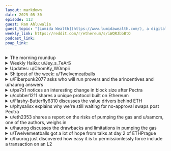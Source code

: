 ```yaml
---
layout: markdown
date: 2025-05-30
episode: 113
guest: Ram Ahluwalia
guest_topic: "[Lumida Wealth](https://www.lumidawealth.com/), a digitally native, SEC registered investment advisor specializing in alternative investments and digital assets"
weekly_link: https://reddit.com/r/ethereum/s/iWQRJbbBtQ
podcast_link: 
poap_link: 
---
```



<details markdown=1>
<summary>The morning roundup</summary>
[View on Reddit →](https://reddit.com/r/ethereum/comments/1kywv4z/comment/mv0tm11/)

[u/FrenktheTank](https://reddit.com/u/FrenktheTank)

> Ethereum

[u/Weitarded](https://reddit.com/u/Weitarded)

> $2,640.28

[u/TimbukNine](https://reddit.com/u/TimbukNine)

> 0.02481

</details>
<details markdown=1>
<summary>Weekly Haiku: u/Jey_s_TeArS</summary>
[View on Reddit →](https://reddit.com/r/ethereum/comments/1kx9pdx/comment/mus1tpv/)

*Epoch committee,*

*The attestation duty,*

*Staking node witty.*

</details>
<details markdown=1>
<summary>Updates: u/ChomKy_W0mpii</summary>
[View on Reddit →](https://reddit.com/r/ethereum/comments/1ky3d0m/daily_general_discussion_may_29_2025/muxp4a8/)

**Day 93 of BTCS Inc. eth updates**

- The Ethereum Foundation announced staking 50,000 $RAIL tokens, allowing participation in RAILGUN governance and claiming protocol fee rewards. [source](https://x.com/RAILGUN_Project/status/1928070100084506938)
- At ETHPrague, Vitalik Buterin discussed AI's potential, suggesting it should complement human evolution rather than compete. He highlighted its use in governance and the need for balanced technological integration. 

**\[L1 Ethereum Transactions Per Day\]**

**1.387M** transactions/day for May 28 2025 **up** from 1.105M from one year ago

</details>
<details markdown=1>
<summary>Shitpost of the week: u/Twelvemeatballs</summary>
[View on Reddit →](https://reddit.com/r/ethereum/comments/1ku4n9g/daily_general_discussion_may_24_2025/mtzjx54/)

(This is fiction and not at all based on my personal experience with airdrops)

# Everyone Got Something But You

⚠ Travel Warning: Q3 Advisory

Do not attempt to cross the claim fields unprepared. The terrain appears welcoming: flat, accessible, even generous. This is a lie. The air is full of expectations and wallet dust. The locals are feral. The newcomers are worse.

If you go, bring sunscreen, plausible deniability, and three forms of contribution. Leave your dignity at the gate. You won't need it.

This is where the airdrops landed. Or rather, detonated. Tokens scattered across wallets like pollen, or shrapnel. Eligibility was whispered, not declared. Some said it favored contributors. Others said it punished activity that looked too much like affection. The algorithm tried to filter out sybils but in the process, it unpersoned half the chain.

Someone lived here, once. Briefly. Airdrops simply appeared, like wild garlic in the forest, free for the taking, if you were at the right place at the right time.

Then the pilgrims began arriving, clutching half-completed quests and spreadsheets of transaction hashes. They brought receipts. It didn't matter. The logic had already calcified. One man spun up 214 wallets in a single night and still qualified for nothing. Another posted a thank-you gif and received governance. No one knows why. If you were miscategorized, you stayed that way. Mostly what came back was silence and a handful of worthless tokens.

The ghosts wander still, clutching wallets that once held weight, insisting that they were early contributors. True believers, in it for the tech. Gamblers, who dreamed of lambos and received only sodium packets. The tokens unlocked too late and meant too little.

The gardens are long gone. Launch promises scatter across the dusty plains like tumbleweeds.

They say that if you idle too long, you become a watch-only address in your own story.

The claim fields know who you are. Caring was never part of the protocol.

</details>
<details markdown=1>
<summary>u/Fiberpunk2077 asks who will run provers and the arincentives and u/haurog answers</summary>
[View on Reddit →](https://reddit.com/r/ethereum/comments/1krqo5y/daily_general_discussion_may_21_2025/mth2cq5/)

[u/Fiberpunk2077](https://reddit.com/u/Fiberpunk2077):

Exciting about the huge step on real-time proving, but I have a couple questions for those more knowledgeable.

What is the (financial) incentive to run the prover cluster? I assume it is the same as current block builders (i.e., MEV)? Do we have a sense of how much infrastructure costs are now for block builders?

Is the assumption the current block builders would migrate to real-time proving?

How many provers do we need to ensure liveliness and censorship resistance? I'm assuming functionality will remain to build blocks locally and verify, but that would, in effect, basically be stopping the chain once we are used to 1000x throughput..

---

[View on Reddit →](https://reddit.com/r/ethereum/comments/1krqo5y/daily_general_discussion_may_21_2025/mtijqq4/)

[u/haurog](https://reddit.com/u/haurog):

Block building and block proofing are two different jobs. In my current understanding the plan is to publish a block on chain and then give the provers until the next slot to publish a proof. There might be some advantage to be a fully integrated builder and prover, but it probably is not a big advantage and therefore there might be enough room for an independent market to develop. I do not know about any discussion about remuneration and how it will work for prover nodes, but I could imagine they are getting paid when their proof is published on chain. As far as I remember the proving costs per block should be extremely low. I think on the order of cents.

At the moment there is already a zk prover market for all the different zk L1s and L2s. The market still is very immature, but it sounds like there is a lot of progress and different models are being tested. A recent zk podcast covers one of the approaches and the history a bit: <https://zeroknowledge.fm/podcast/355/>

As provers have almost no power over the network we will just need 1 of them to do their job for the chain to work normally. If they do not do their job and fail to publish proofs in time, your smartwatch is not able to verify it and trustlessly retrieve the chain state. Not good but also not chain breaking. Depending on how far things are pushed one might easily be able to rent a handful of old GPUs on one of the decentralized GPU market places and build proofs as well. Currently these markets are far far cheaper than anything a professional hyperscaler can provide. Sure you rent potatoes, but handful of the potatoes of the future might be enough to make proofs. If we push things to the absolute limit however, then only the most sophisticated entities can provide proofs which is a centralization risk.

For censorship resistance we need the block builders to follow certain rules. FOCIL is such a proposal which is being heavily discussed and will come in a year or two at the earliest.

There will be medium nodes in the network, which are similar to the current validators recomendations. My 2 year old NUC is able to validate 1k to 10k tps. Not too far away from still being able to validate a highly scaled and zk proven chain. In a few years with newer hardware and more optimizied clients I guess we could be able to validate the chain even without zk proofs. So, I am not too worried about this issue at the moment.

</details>
<details markdown=1>
<summary>u/pa7x1 notices an interesting change in block size after Pectra</summary>
[View on Reddit →](https://reddit.com/r/ethereum/comments/1ksjj96/daily_general_discussion_may_22_2025/mtmo1kn/)

<https://etherscan.io/chart/blocksize>

This is a very interesting chart. You can see that with blobs we reduced significantly the size of blocks. Of course this just pushed that bandwidth somewhere else but also prevented state growth.

With the latest upgrade in Pectra (post May 7th) you can see that some spikes in block size have been tamed. We went from having regular spikes of 120 Kbyte blocks to having very regular 90 Kbyte blocks. That gives us a 33% increase today simply by placing blocksizes closer to how they were pre-Pectra.

So even the most conservative of validators could quite confidently signal 50 MGas because they were already operating at those levels pre-Pectra.

</details>
<details markdown=1>
<summary>u/cobber1211 shares a unique protocol built on Ethereum</summary>
[View on Reddit →](https://reddit.com/r/ethereum/comments/1ktcbmc/daily_general_discussion_may_23_2025/mtskr3k/)

Reposting here because I don't want my reply to get lost under a post with 4 upvotes, also because I want to shill my favorite project built on Ethereum

I'm surprised Kleros doesn't get more attention on this sub. Maybe because they don't market much and it's pretty low Mcap (for now at least).

But for those who don't know, it's an arbitration protocol where jurors (token stakers) rule on disputes. Any time there's a dispute between multiple parties, they can raise it with Kleros, which creates a case in which the parties submit evidence to argue their side of things. The case is then sent out to a randomly selected pool of jurors to vote on, with the majority outcome winning. The protocol can be applied in any sort of situation that requires arbitration.

Obviously this model raises a lot of questions, for example around preventing juror corruption and collusion,   lazy voting, 51% attacks, etc. I won't go into all that here, but I will say that the protocol has a lot of cleverly designed mechanisms for mitigating these things - allowing for appeal rounds, built-in token forking, carefully tuned juror rewards/slashing, a hierarchical court system - that address all of the common concerns I see raised. The idea is credible enough for [Vitalik](https://x.com/Kleros_io/status/1473632145256165378) to have [shilled it](https://x.com/Kleros_io/status/1847804599203238242) multiple [times](https://x.com/Kleros_io/status/1847804599203238242); he's called it "a really valuable and important piece of infrastructure for the Ethereum ecosystem".

Ultimately, the aim is to provide a resolution process that is significantly faster and cheaper than traditional arbitration, without sacrificing any of the accuracy or fairness.

Unlike some protocols which depend on hype and speculation that they might some day be useful, Kleros is already demonstrating real-world value. It has ruled on over 1500 cases at this point. Historically, these cases have mostly involved purely on-chain applications: e.g. on-chain insurance, digital identity curation, prediction market oracles. But it is [increasingly dipping its toes](https://blog.kleros.io/kleros-enterprise/) into the trillion-dollar, real-world arbitration market: they have recently started a trial with MetLife, one of the largest global insurance providers, and [another trial](https://x.com/Kleros_io/status/1799158478537187415) with local government in Mendoza for resolving neighborhood and consumer disputes.

And for not-just-a-trial stuff that's actually being used in business: it's currently integrated with lemon.me, a big South American crypto exchange, and has been used to resolve over 100 consumer claims. Compared to Lemon's process for claims, Kleros has improved user retention and satisfaction, lowered resolution time, and lowered dispute costs.

Also some notes:

- The only real competitors in the arena of "subjective oracles" (e.g. UMA) are pretty unsophisticated: usually they just copy-and-paste the DAO model without any considerations made for the peculiarities of dispute resolution, which often leads to [disaster](https://x.com/Domahhhh/status/1905258165777596812).

- V2 of the protocol is launching very soon with a wealth of new features, esp. significantly lower gas fees due to migrating from Ethereum mainnet to Arbitrum. This will enable a massive number of low-value, high-volume use cases that were not previously possible.

tl;dr kleros good

</details>
<details markdown=1>
<summary>u/Flashy-Butterfly6310 discusses the value drivers behind ETH</summary>
[View on Reddit →](https://reddit.com/r/ethereum/comments/1kuvjof/daily_general_discussion_may_25_2025/mu5yvh8/)

I am a strong Ethereum believer and, by extension, the value of ETH itself.

One of the main criticisms I often hear is about ETH’s ability to actually capture the value created within this ecosystem (see [this example at 1:04:56](https://youtu.be/prgRUFtmaY4?si=pcozvw9uEo17q8Jk&t=1h4m56s0) in French ).

To sum up the criticism: it’s often argued that Ethereum, like the early open-source internet protocols (such as TCP/IP, HTTP, FTP, SMTP, SSL, etc.), will ultimately not capture much of the value generated on top of it. According to this view, most of the value will be captured by applications and companies built on top of the platform (e.g. websites, services like Amazon built on top of the Internet), rather than by ETH, the protocol’s native asset.

However, I believe Ethereum is fundamentally different in this regard. Ethereum has built-in value capture mechanisms that the original internet protocols never had. The most important of these is the utility of ETH itself: it is required to pay for transaction fees (gas), secure the network through staking, and it is increasingly used as a trustless form of money within the ecosystem. These mechanisms create direct and ongoing demand for ETH, allowing the protocol and its native asset to capture a meaningful share of the value generated by activity on the platform.

**How do you respond (or would you respond) to someone bringing up this kind of argument?**

**What are the specific features or mechanisms that allow Ethereum to capture value?**

**How is it different from other open-source protocols that serve as infrastructure for applications, when it comes to capturing value from the ecosystem?**

</details>
<details markdown=1>
<summary>u/physalisx explains why we're still waiting for no-approval swaps post Pectra</summary>
[View on Reddit →](https://reddit.com/r/ethereum/comments/1kuvjof/daily_general_discussion_may_25_2025/mu4z7cc/)

[Yeah, yeah.](https://reddit.com/r/ethereum/comments/1kleo0a/daily_general_discussion_may_13_2025/ms4srma/) We're going to keep seeing confused users about this. And there's many thousands who are confused but don't even come here...

With Pectra came just the backend side - it's supported by the protocol now to batch approve+swap into one tx. But utilizing this still needs to be implemented into wallets and dapps. 

Metamask should support it already, and Uniswap too. Who else? Who knows! Guess we have to follow the social media accounts for all wallets and dapps now to know when we can actually use this feature.

It's a pretty big coordination and marketing failure imo. Users don't care if "the protocol is ready". Ethereum isn't just the protocol. Claiming ["no more "approve + confirm" loops. no more double signing for every action."](https://x.com/ethereum/status/1919794621132968240) 1 day before Pectra was a setup for disappointment.

</details>
<details markdown=1>
<summary>u/eth2353 shares a report on the risks of pumping the gas and u/samcm, one of the authors, weighs in</summary>
[View on Reddit →](https://reddit.com/r/ethereum/comments/1kwfypq/daily_general_discussion_may_27_2025/muhuj1c/)

[u/eth2353](https://reddit.com/u/eth2353):

[A great blog post was published today](https://ethpandaops.io/posts/60m-gas-sepolia-hoodi/) by the EF DevOps team (ethPandaOps) that analyses the impact of recent gas limit increases (to 60M) on the Sepolia and Hoodi testnets.

It's well worth a read for anyone that runs validators or is interested in seeing the L1 scale through gas limit increases ( like u/Weitarded and about 150k validators on Ethereum currently signaling for a 60M gas limit ).

This is exactly the kind of analysis that imo should be included in each and every post calling for higher gas limits, instead of almost blindly calling for a higher number. We already have 15% of the network signaling for 60M on mainnet, and we don't even have a rough idea of how safe that is yet...

Notably:

> There is a large difference between the two networks on both metrics. This may indicate a sensitivity to large execution state size. This is a particularly interesting result as Mainnet has a much larger execution state size and we'll be monitoring this closely as we continue to scale.

Mainnet Ethereum has a large state, and with an increased gas limit it will grow even faster. This is important to keep in mind when considering higher gas limits before we have things like state expiry. We can't push the gas limit into the sky just because we can _execute_ large blocks quickly enough. Apart from the issues surrounding state growth, we also need to account for worst-case blocks that are specifically constructed by an attacker to take as long as possible to execute, a sort of DoS attack.

To wrap up, here's the conclusion from the team:

> Based on the data from Hoodi & Sepolia, 60M is safe as far as block/blob propagation is concerned. It's very important to note that these testnets are not representative of Mainnet. We'll be conducting additional analysis on Mainnet in the coming days, but for now we can say that 60M is possible on a fundamental level.

Sidenote: this may sound like I'm personally strongly against a gas limit increase, but that's not the case. I just want it to be done with great care.

---

[View on Reddit →](https://reddit.com/r/ethereum/comments/1kwfypq/daily_general_discussion_may_27_2025/mui49pa/)

[u/samcm](https://reddit.com/u/samcm):

Thanks for linking the post! It was a fun one to dive in to 😅

> ( like u/Weitarded and about 150k validators on Ethereum currently signaling for a 60M gas limit ).

Given the analysis, and combined with the fact that we sat at 30M for so long, I personally think 60M is safe. I'd much prefer that we went to 45M first, and then 60M, but coordinating these changes has a large overhead. 

In saying that, **60M should be the absolute max for Pectra**. There's a handful of scaling related EIPs scheduled for inclusion in Fusaka, and we must wait for them before pushing beyond 60M.

> This is exactly the kind of analysis that imo should be included in each and every post calling for higher gas limits

Completely agree. While we'll continue to do this style of post, I'd really like to encourage others to also dive in to the data if they're interested. [All of our data is published freely!](https://ethpandaops.io/data/xatu)

Shameless side note/shill: we're trying to really scale up our data-driven approach to making decisions and that means we're looking for more data contributors. None of these analysis posts are possible without those users who contribute their data, and the dataset is starting to become an invaluable resource for core devs and researchers. If you're running a node and are interested in contributing you can learn more [here](https://ethpandaops.io/contribute-data)

</details>
<details markdown=1>
<summary>u/haurog discusses the drawbacks and limitations in pumping the gas</summary>
[View on Reddit →](https://reddit.com/r/ethereum/comments/1kvn3n3/daily_general_discussion_may_26_2025/mub0ya9/)

Drawback are state growth, history growth, bandwidth limitations and, to a lesser extent, CPU usage. The biggest one is probably bandwidth, which might get addressed in the upgrade after Fusaka with ePBS. ePBS also helps with CPU usage, as it allows the full 12s slot time for running all the transactions. History growth is starting to get addressed in the coming weeks with history expiry. State growth is unfortunately a bit further out as the verkle tree upgrade have most probably been scrapped and is currently being redesigned. 

The difference between 60 million and a 100 million is not that huge, so, there is in my opinion not a simple argument to make for one or the other. 60 million is mostly what people talk about and is currently being tested on the testnets. If you go up to 150 million I am currently of the opinion that this should only be done once we have ePBS because of the bandwidth constraints some nodes have. As we will most probably also decrease slot times in the future, which in effect increases the throughput without increasing the gas limits, it is unwise to push the gas limit to their absolute limits now which would make it necessary to reduce them again later on. And yes I am signalling for 60 million since the Pectra upgrade. 

I wrote a much longer piece a few months ago, most should still be valid: <https://reddit.com/r/ethereum/comments/1ikhihv/daily_general_discussion_february_08_2025/mbn7z7b/>

</details>
<details markdown=1>
<summary>u/Twelvemeatballs got a lot of hope from talks at day 2 of ETHPrague</summary>
[View on Reddit →](https://reddit.com/r/ethereum/comments/1kx9pdx/daily_general_discussion_may_28_2025/muq26cn/)

Day two of ETHPrague and if possible, even better presentations than yesterday. The highlight for me was hands down Tim Berners-Lee being quizzed by Vitalik Buterin. TB-L talked about how it was all meant to be decentralised (anyone can run a webserver, anyone can have a website) but that's not how it turned out. Was great to see them bouncing ideas back and forth and talking about how things could look/should look for Web3. I also attended Aya Miyagotchi's fireside talk where she got EF issues out of the way at the start and then talked with Christopher Fabian of Giga about how they got Unicef on board. This connected nicely to Maurice Chiodo, a Cambridge maths professior,  talking about ethics of AI and blockchain and companies who arent quite sure what they are doing yet... followed by our own Paul Brody, who  injected the crowd  with a large dose of hopium for the business adoption of stablecoins and smart contracts. 

It's hard to be worried about the future of Ethereum after hearing all these great minds talking about what they've done and what they expect of the future.  I even loved Joachim Schwerin talking Web3 in the EU; he's a huge advocate of privacy and seems like exactly the kind of voice that Euro~~poors~~peans need to have representing the space (also quickly dropped a word in favour of TornadoCash!). 

I'm looking forward to writing more detail once I'm home and I'm really hoping that the talks will all be available on video (they don't seem to have confirmed that yet so I've taken tons of notes). 

Tomorrow is mostly  ETHGlobal Pragma though I'll sneak back in the afternoon for one or two more ETHPrague talks.  Then I am going to quietly collapse for a day.

</details>
<details markdown=1>
<summary>u/haurog just discovered how easy it is to permissionlessly force include a transaction on an L2</summary>
[View on Reddit →](https://reddit.com/r/ethereum/comments/1kvn3n3/daily_general_discussion_may_26_2025/muayy2f/)

Today I learned that force including transactions into rollups is super easy. I recently withdrew some funds from unichain and used one of the canonical bridge interfaces suggested by unichain (brid.gg). If you click on the config symbol on their interface you can enable expert mode which allows you to force transaction onto the rollups. They have 'force transfer', 'force withdrawal' and 'custom transaction'. This means you can make a transaction on Ethereum L1 which then forces the sequencer to include whatever you you said they should do. You can make a fully custom transaction like withdraw your funds from a pool or do a swap or ... . This is a very important piece to to prevent censorship on the rollup even though there is only one entity controlling the sequencer. 

I was not aware that there exists such a nice interface already. I tried it with Base and my forced transaction was included on Base within 3 minutes of doing the transaction on Ethereum L1. Pretty impressive.

Out of the box they support OP Mainnet, Base, Unichain, Ink, World Chain, Zora and a few others. It is great to see that the UX to do even the more exotic things on rollups have improved massively.

</details>
